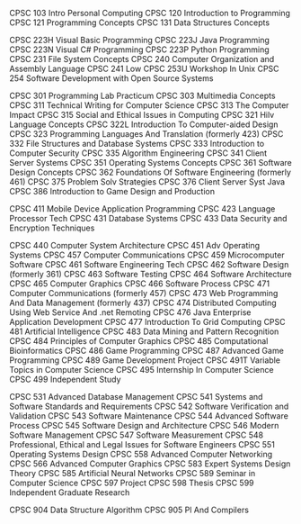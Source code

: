 CPSC 103 Intro Personal Computing
CPSC 120 Introduction to Programming 
CPSC 121 Programming Concepts 
CPSC 131 Data Structures Concepts

CPSC 223H Visual Basic Programming
CPSC 223J Java Programming
CPSC 223N Visual C# Programming
CPSC 223P Python Programming
CPSC 231 File System Concepts
CPSC 240 Computer Organization and Assembly Language
CPSC 241 Low
CPSC 253U Workshop In Unix
CPSC 254 Software Development with Open Source Systems

CPSC 301 Programming Lab Practicum
CPSC 303 Multimedia Concepts
CPSC 311 Technical Writing for Computer Science
CPSC 313 The Computer Impact
CPSC 315 Social and Ethical Issues in Computing
CPSC 321 Hilv Language Concepts
CPSC 322L Introduction To Computer-aided Design
CPSC 323 Programming Languages And Translation (formerly 423)
CPSC 332 File Structures and Database Systems
CPSC 333 Introduction to Computer Security
CPSC 335 Algorithm Engineering
CPSC 341 Client Server Systems
CPSC 351 Operating Systems Concepts
CPSC 361 Software Design Concepts
CPSC 362 Foundations Of Software Engineering (formerly 461)
CPSC 375 Problem Solv Strategies
CPSC 376 Client Server Syst Java
CPSC 386 Introduction to Game Design and Production

CPSC 411 Mobile Device Application Programming
CPSC 423 Language Processor Tech
CPSC 431 Database Systems
CPSC 433 Data Security and Encryption Techniques

CPSC 440 Computer System Architecture
CPSC 451 Adv Operating Systems
CPSC 457 Computer Communications
CPSC 459 Microcomputer Software
CPSC 461 Software Engineering Tech
CPSC 462 Software Design (formerly 361)
CPSC 463 Software Testing
CPSC 464 Software Architecture
CPSC 465 Computer Graphics
CPSC 466 Software Process
CPSC 471 Computer Communications (formerly 457)
CPSC 473 Web Programming And Data Management (formerly 437)
CPSC 474 Distributed Computing Using Web Service And .net Remoting
CPSC 476 Java Enterprise Application Development
CPSC 477 Introduction To Grid Computing
CPSC 481 Artificial Intelligence
CPSC 483 Data Mining and Pattern Recognition
CPSC 484 Principles of Computer Graphics
CPSC 485 Computational Bioinformatics
CPSC 486 Game Programming
CPSC 487 Advanced Game Programming
CPSC 489 Game Development Project
CPSC 491T Variable Topics in Computer Science
CPSC 495 Internship In Computer Science
CPSC 499 Independent Study

CPSC 531 Advanced Database Management
CPSC 541 Systems and Software Standards and Requirements
CPSC 542 Software Verification and Validation
CPSC 543 Software Maintenance
CPSC 544 Advanced Software Process
CPSC 545 Software Design and Architecture
CPSC 546 Modern Software Management
CPSC 547 Software Measurement
CPSC 548 Professional, Ethical and Legal Issues for Software Engineers
CPSC 551 Operating Systems Design
CPSC 558 Advanced Computer Networking
CPSC 566 Advanced Computer Graphics
CPSC 583 Expert Systems Design Theory
CPSC 585 Artificial Neural Networks
CPSC 589 Seminar in Computer Science
CPSC 597 Project
CPSC 598 Thesis
CPSC 599 Independent Graduate Research

CPSC 904 Data Structure Algorithm
CPSC 905 Pl And Compilers
